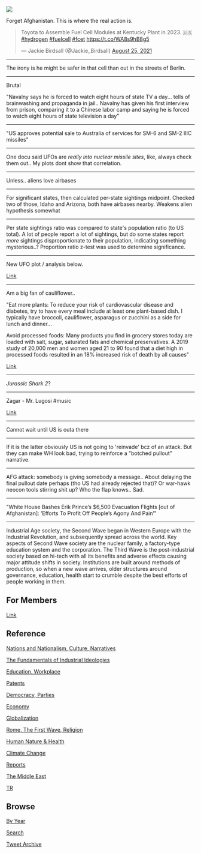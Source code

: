 <img src="https://drive.google.com/uc?export=view&id=1B2wf9R7AMH1d7Vw6e2mucLbIQ5NSjir7"/>

Forget Afghanistan. This is where the real action is.

<blockquote class="twitter-tweet"><p lang="en" dir="ltr">Toyota to Assemble Fuel Cell Modules at Kentucky Plant in 2023. 🇺🇸 <a href="https://twitter.com/hashtag/hydrogen?src=hash&amp;ref_src=twsrc%5Etfw">#hydrogen</a> <a href="https://twitter.com/hashtag/fuelcell?src=hash&amp;ref_src=twsrc%5Etfw">#fuelcell</a> <a href="https://twitter.com/hashtag/fcet?src=hash&amp;ref_src=twsrc%5Etfw">#fcet</a> <a href="https://t.co/WA8s9hB8g5">https://t.co/WA8s9hB8g5</a></p>&mdash; Jackie Birdsall (@Jackie_Birdsall) <a href="https://twitter.com/Jackie_Birdsall/status/1430660154970677252?ref_src=twsrc%5Etfw">August 25, 2021</a></blockquote> <script async src="https://platform.twitter.com/widgets.js" charset="utf-8"></script>

---

The irony is he might be safer in that cell than out in the streets of
Berlin.

---

Brutal

"Navalny says he is forced to watch eight hours of state TV a
day... tells of brainwashing and propaganda in jail..  Navalny has
given his first interview from prison, comparing it to a Chinese labor
camp and saying he is forced to watch eight hours of state television
a day"

---

"US approves potential sale to Australia of services for SM-6 and SM-2 IIIC missiles"

---

One docu said UFOs are *really into nuclear missile sites*, like,
always check them out.. My plots dont show that correlation.

---

Unless..  aliens love airbases 

---

For significant states, then calculated per-state sightings
midpoint. Checked two of those, Idaho and Arizona, both have airbases
nearby. Weakens alien hypothesis somewhat

---

Per state sightings ratio was compared to state's population ratio (to
US total). A lot of people report a lot of sightings, but do some
states report *more* sightings disproportionate to their population,
indicating something mysterious..? Proportion ratio z-test was used to
determine significance.

---

New UFO plot / analysis below. 

[Link](2015/08/ufo.md#analysis1)

---

Am a big fan of cauliflower.. 

"Eat more plants: To reduce your risk of cardiovascular disease and
diabetes, try to have every meal include at least one plant-based
dish. I typically have broccoli, cauliflower, asparagus or zucchini as
a side for lunch and dinner...

Avoid processed foods: Many products you find in grocery stores today
are loaded with salt, sugar, saturated fats and chemical
preservatives. A 2019 study of 20,000 men and women aged 21 to 90
found that a diet high in processed foods resulted in an 18% increased
risk of death by all causes"

[Link](https://www.cnbc.com/2021/08/25/longevity-expert-shares-his-non-negotiable-diet-sleep-exercising-rules-for-a-longer-healthier-life.html)

---

*Jurassic Shark 2*? 

---

Zagar - Mr. Lugosi \#music

[Link](https://youtu.be/gZSaWJFoWLA)

---

Cannot wait until US is outa there

---

If it is the latter obviously US is not going to 'reinvade' bcz of an
attack. But they can make WH look bad, trying to reinforce a "botched
pullout" narrative.

---

AFG attack: somebody is giving somebody a message.. About delaying the
final pullout date perhaps (tho US had already rejected that)? Or
war-hawk neocon tools stirring shit up? Who the flap knows.. Sad.

---

"White House Bashes Erik Prince’s $6,500 Evacuation Flights [out of
Afghanistan]: ‘Efforts To Profit Off People’s Agony And Pain’"

---

Industrial Age society, the Second Wave began in Western Europe with
the Industrial Revolution, and subsequently spread across the
world. Key aspects of Second Wave society are the nuclear family, a
factory-type education system and the corporation. The Third Wave is
the post-industrial society based on hi-tech with all its benefits and
adverse effects causing major attitude shifts in society. Institutions
are built around methods of production, so when a new wave arrives,
older structures around governance, education, health start to crumble
despite the best efforts of people working in them.

## For Members

[Link](https://thirdwave-members.herokuapp.com)

## Reference

[Nations and Nationalism, Culture, Narratives](/2013/02/nations-and-nationalism.md)

[The Fundamentals of Industrial Ideologies](/2011/04/fundamentals-of-industrial-ideologies.md)

[Education, Workplace](2017/09/education-workplace.md)

[Patents](/2018/09/patents.md)

[Democracy, Parties](/2016/11/democracy.md)

[Economy](/2018/05/economy.md)

[Globalization](/2018/09/globalization.md)

[Rome, The First Wave, Religion](/2017/12/rome.md)

[Human Nature & Health](/2020/07/human-nature.md)

[Climate Change](/2018/12/climate.md)

[Reports](/2019/05/reports.md)

[The Middle East](/2019/07/middleeast.md)

[TR](../tr)

## Browse

[By Year](years.md)

[Search](search.html)

[Tweet Archive](/tweets/README.md)


